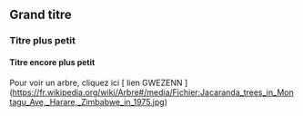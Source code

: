 ## Grand titre
### Titre plus petit
#### Titre encore plus petit

Pour voir un arbre, cliquez ici [ lien GWEZENN ] (https://fr.wikipedia.org/wiki/Arbre#/media/Fichier:Jacaranda_trees_in_Montagu_Ave,_Harare,_Zimbabwe_in_1975.jpg)


